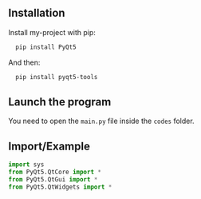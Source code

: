 ## Installation

Install my-project with pip:

```bash
  pip install PyQt5
```
And then:
```bash
  pip install pyqt5-tools
```

## Launch the program

You need to open the `main.py` file inside the `codes` folder.

## Import/Example

```python
import sys
from PyQt5.QtCore import *
from PyQt5.QtGui import *
from PyQt5.QtWidgets import *
```

